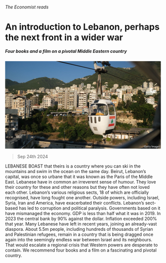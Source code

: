 ###### The Economist reads

# An introduction to Lebanon, perhaps the next front in a wider war 

##### Four books and a film on a pivotal Middle Eastern country 

![image](images/20240928_BLP503.jpg) 

> Sep 24th 2024 

LEBANESE BOAST that theirs is a country where you can ski in the mountains and swim in the ocean on the same day. Beirut, Lebanon’s capital, was once so urbane that it was known as the Paris of the Middle East. Lebanese have in common an irreverent sense of humour. They love their country for these and other reasons but they have often not loved each other. Lebanon’s various religious sects, 18 of which are officially recognised, have long fought one another. Outside powers, including Israel, Syria, Iran and America, have exacerbated their conflicts. Lebanon’s sect-based  has led to corruption and political paralysis. Governments based on it have mismanaged the economy. GDP is less than half what it was in 2019. In 2023 the central bank  by 90% against the dollar. Inflation exceeded 200% that year. Many Lebanese have left in recent years, joining an already-vast diaspora. About 5.5m people, including hundreds of thousands of Syrian and Palestinian refugees, remain in a country that is being dragged once again into the seemingly endless war between Israel and its neighbours. That would escalate a regional crisis that Western powers are desperate to contain. We recommend four books and a film on a fascinating and pivotal country.

